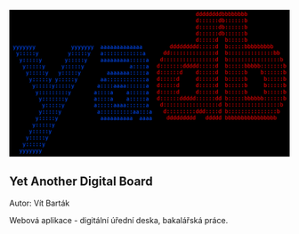 ![alt text](ui/img/misc/yadb_logo.png)

Yet Another Digital Board
-
Autor: Vít Barták

Webová aplikace - digitální úřední deska, bakalářská práce.

